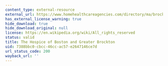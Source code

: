 ```yaml
---
content_type: external-resource
external_url: https://www.homehealthcareagencies.com/directory/ma/brockton/hospice-of-boston-and-hospice-of-greater-brockton/62001/
has_external_license_warning: true
hide_download: true
hide_download_original: null
license: https://en.wikipedia.org/wiki/All_rights_reserved
status: valid
title: The Hospice of Boston and Greater Brockton
uid: 7388bbc0-cbcc-46cc-ac57-e2647146ce7d
url_status_code: 200
wayback_url: ''
---
```

